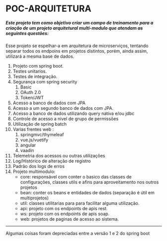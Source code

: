 # POC-ARQUITETURA
##### Este projeto tem como objetivo criar um campo de treinamento para a criação de um projeto arquitetural multi-modulo que atendam as seguintes questões:
Esse projeto se espelhar-a em arquitetura de microserviços, tentando separar todos os endpoins em projetos distintos, porém, ainda assim, utilizará a mesma base de dados.

1. Projeto com spring boot.
1. Testes unitarios.
1. Testes de integração.
1. Segurança com spring security
    1. Basic
    1. OAuth 2.0
    1. Token/JWT
1. Acesso a banco de dados com JPA
1. Acesso a um segundo banco de dados com JPA.
1. Acesso a banco de dados utilizando query nativa e/ou jdbc
1. Controle de acesso a nivel de grupo de permissões
1. Utilização de spring batch
1. Varias frentes web :
     1. springmvc/thymeleaf
     1. vue.js/vuetify
     1. angular
     1. vaadin
1. Telemetria dos acessos ou outras utilizações
1. Log/Histórico de alteração de registro
1. Padrão dos logs de erros
1. Projeto multimodulo:
    * core: responsável com conter o basico das classes de configurações, classes utils e afins para aproveitamento nos outros projetos
    * bean: conter os beans e entidades de dados (separação é útil em multiprojetos)
    * util: classes utilitarias para para facilitar alguma utilização.
    * api: projeto com os endpoints de apis rest. 
    * ws: projeto com os endpoints de apis soap.
    * web: projetos de paginas de acesso ao sistema.

    
    
----
Algumas coisas foram depreciadas entre a versão 1 e 2 do spring boot
